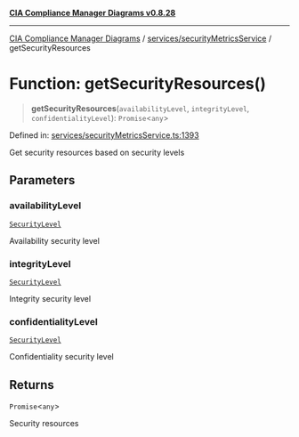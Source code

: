 [**CIA Compliance Manager Diagrams v0.8.28**](../../../README.md)

***

[CIA Compliance Manager Diagrams](../../../modules.md) / [services/securityMetricsService](../README.md) / getSecurityResources

# Function: getSecurityResources()

> **getSecurityResources**(`availabilityLevel`, `integrityLevel`, `confidentialityLevel`): `Promise`\<`any`\>

Defined in: [services/securityMetricsService.ts:1393](https://github.com/Hack23/cia-compliance-manager/blob/7619f76b35999bc4eb3f6ff6c1e77c13be78f250/src/services/securityMetricsService.ts#L1393)

Get security resources based on security levels

## Parameters

### availabilityLevel

[`SecurityLevel`](../../../types/cia/type-aliases/SecurityLevel.md)

Availability security level

### integrityLevel

[`SecurityLevel`](../../../types/cia/type-aliases/SecurityLevel.md)

Integrity security level

### confidentialityLevel

[`SecurityLevel`](../../../types/cia/type-aliases/SecurityLevel.md)

Confidentiality security level

## Returns

`Promise`\<`any`\>

Security resources
